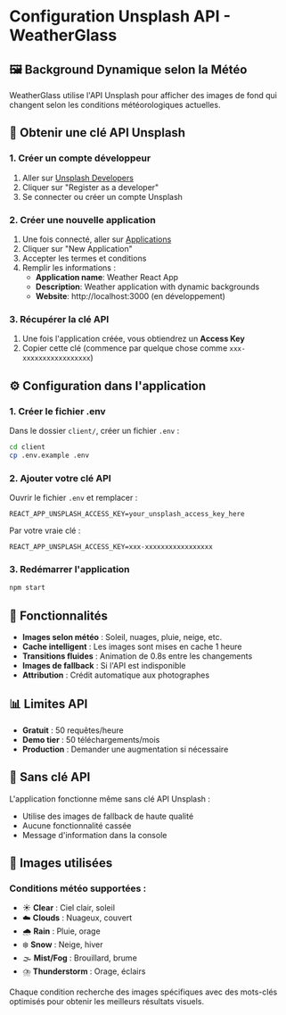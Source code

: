 # Configuration Unsplash API - WeatherGlass

## 🖼️ Background Dynamique selon la Météo

WeatherGlass utilise l'API Unsplash pour afficher des images de fond qui changent selon les conditions météorologiques actuelles.

## 📝 Obtenir une clé API Unsplash

### 1. Créer un compte développeur
1. Aller sur [Unsplash Developers](https://unsplash.com/developers)
2. Cliquer sur "Register as a developer"
3. Se connecter ou créer un compte Unsplash

### 2. Créer une nouvelle application
1. Une fois connecté, aller sur [Applications](https://unsplash.com/oauth/applications)
2. Cliquer sur "New Application"
3. Accepter les termes et conditions
4. Remplir les informations :
   - **Application name**: Weather React App
   - **Description**: Weather application with dynamic backgrounds
   - **Website**: http://localhost:3000 (en développement)

### 3. Récupérer la clé API
1. Une fois l'application créée, vous obtiendrez un **Access Key**
2. Copier cette clé (commence par quelque chose comme `xxx-xxxxxxxxxxxxxxxxx`)

## ⚙️ Configuration dans l'application

### 1. Créer le fichier .env
Dans le dossier `client/`, créer un fichier `.env` :

```bash
cd client
cp .env.example .env
```

### 2. Ajouter votre clé API
Ouvrir le fichier `.env` et remplacer :

```env
REACT_APP_UNSPLASH_ACCESS_KEY=your_unsplash_access_key_here
```

Par votre vraie clé :

```env
REACT_APP_UNSPLASH_ACCESS_KEY=xxx-xxxxxxxxxxxxxxxxx
```

### 3. Redémarrer l'application
```bash
npm start
```

## 🎨 Fonctionnalités

- **Images selon météo** : Soleil, nuages, pluie, neige, etc.
- **Cache intelligent** : Les images sont mises en cache 1 heure
- **Transitions fluides** : Animation de 0.8s entre les changements
- **Images de fallback** : Si l'API est indisponible
- **Attribution** : Crédit automatique aux photographes

## 📊 Limites API

- **Gratuit** : 50 requêtes/heure
- **Demo tier** : 50 téléchargements/mois
- **Production** : Demander une augmentation si nécessaire

## 🔧 Sans clé API

L'application fonctionne même sans clé API Unsplash :
- Utilise des images de fallback de haute qualité
- Aucune fonctionnalité cassée
- Message d'information dans la console

## 🚀 Images utilisées

### Conditions météo supportées :
- ☀️ **Clear** : Ciel clair, soleil
- ☁️ **Clouds** : Nuageux, couvert  
- 🌧️ **Rain** : Pluie, orage
- ❄️ **Snow** : Neige, hiver
- 🌫️ **Mist/Fog** : Brouillard, brume
- ⛈️ **Thunderstorm** : Orage, éclairs

Chaque condition recherche des images spécifiques avec des mots-clés optimisés pour obtenir les meilleurs résultats visuels.